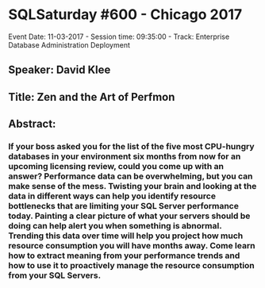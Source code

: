 # SQLSaturday #600 - Chicago 2017
Event Date: 11-03-2017 - Session time: 09:35:00 - Track: Enterprise Database Administration  Deployment
## Speaker: David Klee
## Title: Zen and the Art of Perfmon
## Abstract:
### If your boss asked you for the list of the five most CPU-hungry databases in your environment six months from now for an upcoming licensing review, could you come up with an answer? Performance data can be overwhelming, but you can make sense of the mess. Twisting your brain and looking at the data in different ways can help you identify resource bottlenecks that are limiting your SQL Server performance today. Painting a clear picture of what your servers should be doing can help alert you when something is abnormal. Trending this data over time will help you project how much resource consumption you will have months away. Come learn how to extract meaning from your performance trends and how to use it to proactively manage the resource consumption from your SQL Servers.

